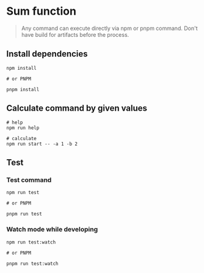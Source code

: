# Sum function
> Any command can execute directly via npm or pnpm command. Don't have build for artifacts before the process.

## Install dependencies
```cli
npm install

# or PNPM

pnpm install
```


## Calculate command by given values
```cli
# help
npm run help

# calculate
npm run start -- -a 1 -b 2
```

## Test
### Test command
```cli
npm run test

# or PNPM

pnpm run test
```
### Watch mode while developing
```cli
npm run test:watch 

# or PNPM

pnpm run test:watch
```
